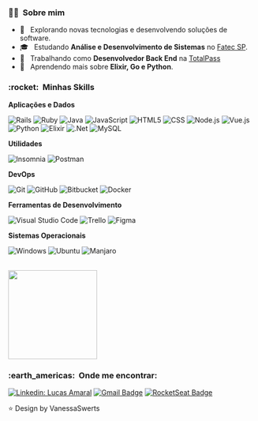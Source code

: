 <h3> 🙇‍♂️ &nbsp;Sobre mim </h3>

- 🤔 &nbsp; Explorando novas tecnologias e desenvolvendo soluções de software.
- 🎓 &nbsp; Estudando **Análise e Desenvolvimento de Sistemas** no <a href="http://www.fatecsp.br/">Fatec SP</a>.
- 💼 &nbsp; Trabalhando como **Desenvolvedor Back End** na <a href="https://totalpass.com/">TotalPass</a>
- 🌱 &nbsp; Aprendendo mais sobre **Elixir, Go e Python**.

<h3> :rocket: &nbsp;Minhas Skills </h3>

**Aplicações e Dados**

  ![Rails](https://img.shields.io/badge/rails-333333.svg?style=flat&logo=ruby-on-rails&logoColor=red)
  ![Ruby](https://img.shields.io/badge/ruby-333333.svg?style=flat&logo=ruby&logoColor=red)
  ![Java](https://img.shields.io/badge/-Java-333333?style=flat&logo=Java&logoColor=007396)
  ![JavaScript](https://img.shields.io/badge/-JavaScript-333333?style=flat&logo=javascript)
  ![HTML5](https://img.shields.io/badge/-HTML5-333333?style=flat&logo=HTML5)
  ![CSS](https://img.shields.io/badge/-CSS-333333?style=flat&logo=CSS3&logoColor=1572B6)
  ![Node.js](https://img.shields.io/badge/-Node.JS-333333?style=flat&logo=node.js)
  ![Vue.js](https://img.shields.io/badge/-Vue.js-333333?style=flat&logo=Vue.js)
  ![Python](https://img.shields.io/badge/-python-333333?style=flat&logo=python)
  ![Elixir](https://img.shields.io/badge/-elixir-333333?style=flat&logo=elixir&logoColor=purple)
  ![.Net](https://img.shields.io/badge/-.net-333333?style=flat&logo=.NET)
  ![MySQL](https://img.shields.io/badge/-MySQL-333333?style=flat&logo=mysql)

**Utilidades**

  ![Insomnia](https://img.shields.io/badge/-Insomnia-333333?style=flat&logo=insomnia)
  ![Postman](https://img.shields.io/badge/-Postman-333333?style=flat&logo=postman)

**DevOps**

  ![Git](https://img.shields.io/badge/-Git-333333?style=flat&logo=git)
  ![GitHub](https://img.shields.io/badge/-GitHub-333333?style=flat&logo=github)
  ![Bitbucket](https://img.shields.io/badge/-Bitbucket-333333?style=flat&logo=bitbucket)
  ![Docker](https://img.shields.io/badge/-Docker-333333?style=flat&logo=docker)

**Ferramentas de Desenvolvimento**

  ![Visual Studio Code](https://img.shields.io/badge/-Visual%20Studio%20Code-333333?style=flat&logo=visual-studio-code&logoColor=007ACC)
  ![Trello](https://img.shields.io/badge/-Trello-333333?style=flat&logo=trello&logoColor=007ACC)
  ![Figma](https://img.shields.io/badge/-Figma-333333?style=flat&logo=figma&logoColor=007ACC)
  
**Sistemas Operacionais**

  ![Windows](https://img.shields.io/badge/-Windows-333333?style=flat&logo=windows&logoColor=blue)
  ![Ubuntu](https://img.shields.io/badge/-Ubuntu-333333?style=flat&logo=ubuntu)
  ![Manjaro](https://img.shields.io/badge/-fedora-333333?style=flat&logo=fedora&logoColor=blue)

<br/>

<a href="https://github.com/LucasAmaral42">
  <img height="180em" src="https://github-readme-stats.vercel.app/api?username=LucasAmaral42&theme=dracula&show_icons=true" />
</a>

<br/>

<h3> :earth_americas: &nbsp;Onde me encontrar: </h3> 

[![Linkedin: Lucas Amaral](https://img.shields.io/badge/-lucasamaral42-blue?style=flat-square&logo=Linkedin&logoColor=white&link=https://www.linkedin.com/in/lucasamaral42)](https://www.linkedin.com/in/lucasamaral42)
[![Gmail Badge](https://img.shields.io/badge/-lu.vinicius01@gmail.com-006bed?style=flat-square&logo=Gmail&logoColor=white&link=mailto:lu.vinicius01@gmail.com)](mailto:lu.vinicius01@gmail.com)
[![RocketSeat Badge](https://img.shields.io/badge/-RocketSeat-6633cc?style=flat-square&logo=Polymer-Project&logoColor=white&color=black&link=https://app.rocketseat.com.br/me/lucasamaral42)](https://app.rocketseat.com.br/me/lucasamaral42)

⭐ Design by VanessaSwerts
